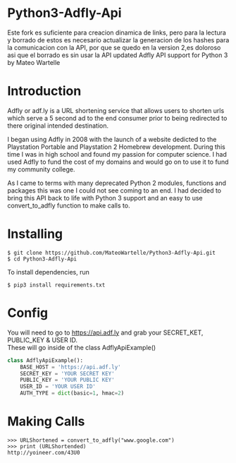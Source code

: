 # Python3-Adfly-Api
Este fork es suficiente para creacion dinamica de links, pero para la lectura y borrado de estos es necesario actualizar la generacion de los hashes para la comunicacion con la API, por que se quedo en la version 2,es doloroso asi que el borrado es sin usar la API
updated Adfly API support for Python 3
by Mateo Wartelle

# Introduction
Adfly or adf.ly is a URL shortening service that allows users to shorten urls which serve a 5 second ad to the end consumer prior to being redirected to there original intended destination.

I began using Adfly in 2008 with the launch of a website dedicted to the Playstation Portable and Playstation 2 Homebrew development. During this time I was in high school and found my passion for computer science. I had used Adfly to fund the cost of my domains and would go on to use it to fund my community college. 

As I came to terms with many deprecated Python 2 modules, functions and packages this was one I could not see coming to an end. I had decided to bring this API back to life with Python 3 support and an easy to use convert_to_adfly function to make calls to.

# Installing 
```
$ git clone https://github.com/MateoWartelle/Python3-Adfly-Api.git
$ cd Python3-Adfly-Api
```
To install dependencies, run
```
$ pip3 install requirements.txt
```
# Config
You will need to go to https://api.adf.ly and grab your SECRET_KET, PUBLIC_KEY & USER ID.<br> 
These will go inside of the class AdflyApiExample()

```python
class AdflyApiExample():
    BASE_HOST = 'https://api.adf.ly'
    SECRET_KEY = 'YOUR SECRET KEY'
    PUBLIC_KEY = 'YOUR PUBLIC KEY'
    USER_ID = 'YOUR USER ID'
    AUTH_TYPE = dict(basic=1, hmac=2)
```
# Making Calls
```
>>> URLShortened = convert_to_adfly("www.google.com")
>>> print (URLShortended)
http://yoineer.com/43U0
```
